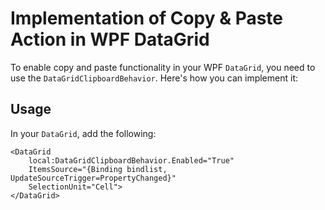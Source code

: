 # Implementation of Copy & Paste Action in WPF DataGrid

To enable copy and paste functionality in your WPF `DataGrid`, you need to use the `DataGridClipboardBehavior`. Here's how you can implement it:

## Usage

In your `DataGrid`, add the following:

```xaml
<DataGrid 
    local:DataGridClipboardBehavior.Enabled="True"
    ItemsSource="{Binding bindlist, UpdateSourceTrigger=PropertyChanged}"
    SelectionUnit="Cell">
</DataGrid>
